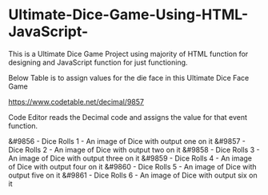 # Ultimate-Dice-Game-Using-HTML-JavaScript-
This is a Ultimate Dice Game Project using majority of HTML function for designing and JavaScript function for just functioning.

Below Table is to assign values for the die face in this Ultimate Dice Face Game

https://www.codetable.net/decimal/9857

Code Editor reads the Decimal code and assigns the value for that event function. 

&#9856 - Dice Rolls 1 - An image of Dice with output one on it
&#9857 - Dice Rolls 2 - An image of Dice with output two on it
&#9858 - Dice Rolls 3 - An image of Dice with output three on it
&#9859 - Dice Rolls 4 - An image of Dice with output four on it
&#9860 - Dice Rolls 5 - An image of Dice with output five on it
&#9861 - Dice Rolls 6 - An image of Dice with output six on it

